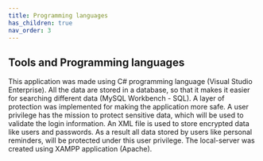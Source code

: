 ```yaml
---
title: Programming languages
has_children: true
nav_order: 3
---
```


## Tools and Programming languages
This application was made using C# programming language (Visual Studio Enterprise). All the data are stored in a database, so that it makes it easier for searching different data (MySQL Workbench - SQL). A layer of protection was implemented for making the application more safe. A user privilege has the mission to protect sensitive data, which will be used to validate the login information. An XML file is used to store encrypted data like users and passwords. As a result all data stored by users like personal reminders, will be protected under this user privilege. The local-server was created using XAMPP application (Apache).